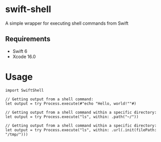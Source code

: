 # swift-shell
A simple wrapper for executing shell commands from Swift

## Requirements

- Swift 6
- Xcode 16.0

# Usage

```
import SwiftShell

// Getting output from a shell command:
let output = try Process.execute(#"echo "Hello, world!""#)

// Getting output from a shell command within a specific directory:
let output = try Process.execute("ls", within: .path("~/"))

// Getting output from a shell command within a specific directory:
let output = try Process.execute("ls", within: .url(.init(filePath: "/tmp/")))
```
